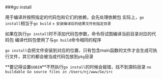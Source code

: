 ###go install

用于编译并按照指定的代码包和它们的依赖，会先处理依赖包
实际上，`go install`相当于`go build` + `安装编译后的结果文件到指定目录`

如果在执行`go install`时不添加代码包参数，命令将试图编译当前目录对应的代码包
编译代码包使用了与`go build`命令相同的程序

`go install`会把文件安装到对应的位置，只有包含main函数的文件才会生成可执行文件，其它的都会被当成代码包放到`pkg`目录

**要记得设置`GOBIN`**不然执行`go install`的时候会报错，找不到源码目录
`no buildable Go source files in /Users/nj/www/Go/src`

